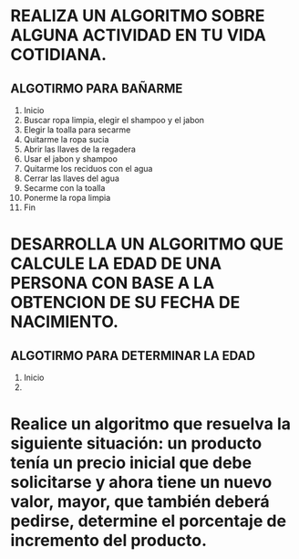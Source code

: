 # REALIZA UN ALGORITMO SOBRE ALGUNA ACTIVIDAD EN TU VIDA COTIDIANA.
## ALGOTIRMO PARA BAÑARME
1. Inicio
2. Buscar ropa limpia, elegir el shampoo y el jabon
3. Elegir la toalla para secarme 
4. Quitarme la ropa sucia
5. Abrir las llaves de la regadera
6. Usar el jabon y shampoo
7. Quitarme los reciduos con el agua
8. Cerrar las llaves del agua
9. Secarme con la toalla
10. Ponerme la ropa limpia
11. Fin


# DESARROLLA UN ALGORITMO QUE CALCULE LA EDAD DE UNA PERSONA CON BASE A LA OBTENCION DE SU FECHA DE NACIMIENTO.

## ALGOTIRMO PARA DETERMINAR LA EDAD
1. Inicio
2. 





# Realice un algoritmo que resuelva la siguiente situación: un producto tenía un precio inicial que debe solicitarse y ahora tiene un nuevo valor, mayor, que también deberá pedirse, determine el porcentaje de incremento del producto. 
